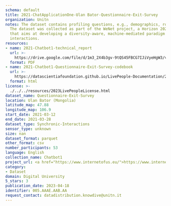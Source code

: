 ```yaml
---
schema: default
title: 2021-ChatApplicationOne-Ulan Bator-Questionnaire-Exit-Survey
organization: Unitn
notes: The dataset contains profiling questions, e.g., demographics, routines, personality.
  The dataset was collected as part of the WeNet project, a Horizon 2020 funded project
  that aims at developing a diversity-aware, machine-mediated paradigm for social
  interactions.
resources:
- name: 2021-Chatbot1-technical_report
  url: >-
    https://drive.google.com/file/d/1m3_2X4b3gv-9tQS45FBCG7IJiVyeHgW3/view?usp=sharing
  format: PDF
- name: 2021-Chatbot1-Questionnaire-Exit-Survey-codebook
  url: >-
    https://datascientiafoundation.github.io/LivePeople-Documentation/2021-Chatbot1/2021_CH1_Exit_survey.html
  format: html
license: >-
  ./../../resources/2023LivePeopleLicense.html
dataset_name: Questionnaire-Exit-Survey
location: Ulan Bator (Mongolia)
latitude_map: 47.88
longitude_map: 106.9
start_date: 2021-03-12
end_date: 2021-03-28
dataset_type: Synchronic-Interactions
sensor_type: unknown
size: nan
dataset_format: parquet
other_format: csv
number_participants: 53
language: English
collection_name: Chatbot1
project_url: <a href="https://www.internetofus.eu/">https://www.internetofus.eu/</a>
category:
- Dataset
domain: Digital University
5_stars: 3
publication_date: 2023-04-18
identifier: 005.AAAE.AAB.AA
request_contact: datadistribution.knowdive@unitn.it
---
```

